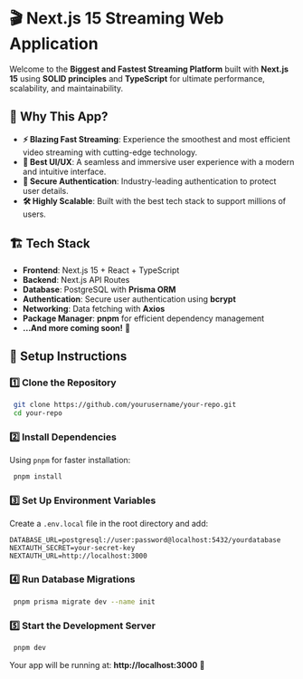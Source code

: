 # 🎬 Next.js 15 Streaming Web Application

Welcome to the **Biggest and Fastest Streaming Platform** built with **Next.js 15** using **SOLID principles** and **TypeScript** for ultimate performance, scalability, and maintainability.

## 🚀 Why This App?
- **⚡ Blazing Fast Streaming**: Experience the smoothest and most efficient video streaming with cutting-edge technology.
- **🎨 Best UI/UX**: A seamless and immersive user experience with a modern and intuitive interface.
- **🔐 Secure Authentication**: Industry-leading authentication to protect user details.
- **🛠️ Highly Scalable**: Built with the best tech stack to support millions of users.

## 🏗️ Tech Stack
- **Frontend**: Next.js 15 + React + TypeScript
- **Backend**: Next.js API Routes
- **Database**: PostgreSQL with **Prisma ORM**
- **Authentication**: Secure user authentication using **bcrypt**
- **Networking**: Data fetching with **Axios**
- **Package Manager**: **pnpm** for efficient dependency management
- **...And more coming soon!** 🚀

## 🔧 Setup Instructions
### 1️⃣ Clone the Repository
```sh
 git clone https://github.com/yourusername/your-repo.git
 cd your-repo
```

### 2️⃣ Install Dependencies
Using `pnpm` for faster installation:
```sh
 pnpm install
```

### 3️⃣ Set Up Environment Variables
Create a `.env.local` file in the root directory and add:
```env
DATABASE_URL=postgresql://user:password@localhost:5432/yourdatabase
NEXTAUTH_SECRET=your-secret-key
NEXTAUTH_URL=http://localhost:3000
```

### 4️⃣ Run Database Migrations
```sh
 pnpm prisma migrate dev --name init
```

### 5️⃣ Start the Development Server
```sh
 pnpm dev
```
Your app will be running at: **http://localhost:3000** 🚀

<!-- ## 📜 License
This project is open-source and available under the **MIT License**.

## 💡 Contributing
We welcome contributions! Feel free to open issues or submit PRs to make this the **best streaming platform ever**! 🎉 -->

